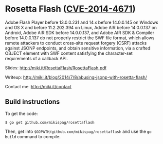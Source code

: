 Rosetta Flash ([CVE-2014-4671](http://web.nvd.nist.gov/view/vuln/detail?vulnId=CVE-2014-4671))
==================================================================================

Adobe Flash Player before 13.0.0.231 and 14.x before 14.0.0.145 on Windows and OS X and before 11.2.202.394 on Linux, Adobe AIR before 14.0.0.137 on Android, Adobe AIR SDK before 14.0.0.137, and Adobe AIR SDK & Compiler before 14.0.0.137 do not properly restrict the SWF file format, which allows remote attackers to conduct cross-site request forgery (CSRF) attacks against JSONP endpoints, and obtain sensitive information, via a crafted OBJECT element with SWF content satisfying the character-set requirements of a callback API.

Slides: http://miki.it/RosettaFlash/RosettaFlash.pdf

Writeup: http://miki.it/blog/2014/7/8/abusing-jsonp-with-rosetta-flash/

Contact me: http://miki.it/contact

Build instructions
-------------------

To get the code:

``$ go get github.com/mikispag/rosettaflash``

Then, get into ``$GOPATH/github.com/mikispag/rosettaflash`` and use the ``go build`` command to compile.